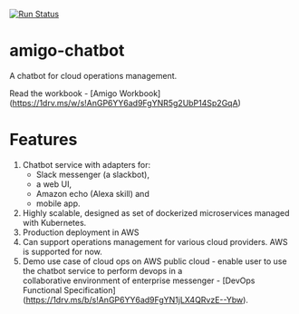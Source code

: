 [![Run Status](https://api.shippable.com/projects/58b94166ac9c0b0600a8b21c/badge?branch=master)](https://app.shippable.com/projects/58b94166ac9c0b0600a8b21c)
# amigo-chatbot
A chatbot for cloud operations management. 

Read the workbook - [Amigo Workbook] (https://1drv.ms/w/s!AnGP6YY6ad9FgYNR5g2UbP14Sp2GqA)

# Features
1. Chatbot service with adapters for: 
   * Slack messenger (a slackbot), 
   * a web UI, 
   * Amazon echo (Alexa skill) and 
   * mobile app.
2. Highly scalable, designed as set of dockerized microservices managed with Kubernetes.
3. Production deployment in AWS 
4. Can support operations management for various cloud providers. AWS is supported for now.
5. Demo use case of cloud ops on AWS public cloud - enable user to use the chatbot service to perform devops in a  
collaborative environment of enterprise messenger - [DevOps Functional Specification] (https://1drv.ms/b/s!AnGP6YY6ad9FgYN1jLX4QRvzE--Ybw). 
